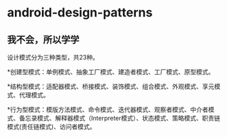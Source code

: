 android-design-patterns
==========================

我不会，所以学学
-------------------------------

设计模式分为三种类型，共23种。

*创建型模式：单例模式、抽象工厂模式、建造者模式、工厂模式、原型模式。

*结构型模式：适配器模式、桥接模式、装饰模式、组合模式、外观模式、享元模式、代理模式。

*行为型模式：模版方法模式、命令模式、迭代器模式、观察者模式、中介者模式、备忘录模式、解释器模式（Interpreter模式）、状态模式、策略模式、职责链模式(责任链模式)、访问者模式。
